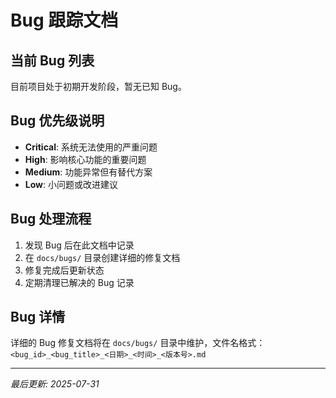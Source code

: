 # Bug 跟踪文档

## 当前 Bug 列表

目前项目处于初期开发阶段，暂无已知 Bug。

## Bug 优先级说明

- **Critical**: 系统无法使用的严重问题
- **High**: 影响核心功能的重要问题  
- **Medium**: 功能异常但有替代方案
- **Low**: 小问题或改进建议

## Bug 处理流程

1. 发现 Bug 后在此文档中记录
2. 在 `docs/bugs/` 目录创建详细的修复文档
3. 修复完成后更新状态
4. 定期清理已解决的 Bug 记录

## Bug 详情

详细的 Bug 修复文档将在 `docs/bugs/` 目录中维护，文件名格式：
`<bug_id>_<bug_title>_<日期>_<时间>_<版本号>.md`

---
*最后更新: 2025-07-31*